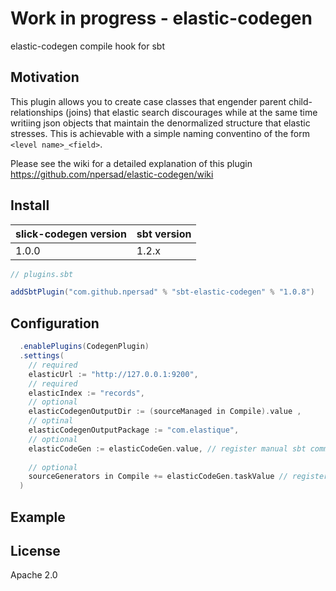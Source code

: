 # Work in progress - elastic-codegen

elastic-codegen compile hook for sbt

## Motivation
This plugin allows you to create case classes that engender parent child-relationships (joins) that elastic search discourages while at the same time writiing json objects that maintain the denormalized structure that elastic stresses.
This is achievable with a simple naming conventino of the form `<level name>_<field>`.  


Please see the wiki for a detailed explanation of this plugin
https://github.com/npersad/elastic-codegen/wiki

## Install

|slick-codegen version|sbt version|
|---------------------|-----------|
|                1.0.0|      1.2.x|


```scala
// plugins.sbt

addSbtPlugin("com.github.npersad" % "sbt-elastic-codegen" % "1.0.8")

```

## Configuration

```scala
  .enablePlugins(CodegenPlugin)
  .settings(
    // required
    elasticUrl := "http://127.0.0.1:9200",
    // required
    elasticIndex := "records",
    // optional
    elasticCodegenOutputDir := (sourceManaged in Compile).value ,
    // optinal
    elasticCodegenOutputPackage := "com.elastique",
    // optional 
    elasticCodeGen := elasticCodeGen.value, // register manual sbt command)
    
    // optional
    sourceGenerators in Compile += elasticCodeGen.taskValue // register automatic code generation on every compile, remove for only manual use)
  )
```

## Example



## License

Apache 2.0
